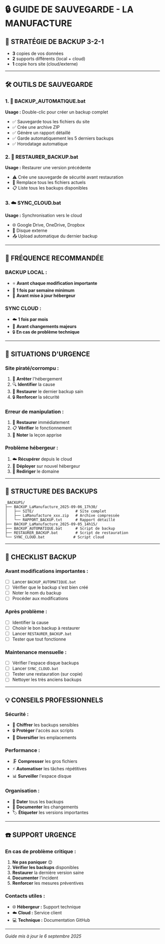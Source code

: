 # 🔒 GUIDE DE SAUVEGARDE - LA MANUFACTURE

## 🎯 **STRATÉGIE DE BACKUP 3-2-1**
- **3** copies de vos données
- **2** supports différents (local + cloud)
- **1** copie hors site (cloud/externe)

---

## 🛠️ **OUTILS DE SAUVEGARDE**

### **1. 💾 BACKUP_AUTOMATIQUE.bat**
**Usage :** Double-clic pour créer un backup complet
- ✅ Sauvegarde tous les fichiers du site
- ✅ Crée une archive ZIP
- ✅ Génère un rapport détaillé
- ✅ Garde automatiquement les 5 derniers backups
- ✅ Horodatage automatique

### **2. 🔄 RESTAURER_BACKUP.bat**
**Usage :** Restaurer une version précédente
- ⚠️ Crée une sauvegarde de sécurité avant restauration
- 🔄 Remplace tous les fichiers actuels
- 📋 Liste tous les backups disponibles

### **3. ☁️ SYNC_CLOUD.bat**
**Usage :** Synchronisation vers le cloud
- 🌐 Google Drive, OneDrive, Dropbox
- 💾 Disque externe
- 📤 Upload automatique du dernier backup

---

## 📅 **FRÉQUENCE RECOMMANDÉE**

### **BACKUP LOCAL :**
- ⭐ **Avant chaque modification importante**
- 📅 **1 fois par semaine minimum**
- 🚨 **Avant mise à jour hébergeur**

### **SYNC CLOUD :**
- ☁️ **1 fois par mois**
- 💾 **Avant changements majeurs**
- 🔒 **En cas de problème technique**

---

## 🚨 **SITUATIONS D'URGENCE**

### **Site piraté/corrompu :**
1. 🛑 **Arrêter** l'hébergement
2. 🔍 **Identifier** la cause
3. 🔄 **Restaurer** le dernier backup sain
4. 🔒 **Renforcer** la sécurité

### **Erreur de manipulation :**
1. 🔄 **Restaurer** immédiatement
2. 📋 **Vérifier** le fonctionnement
3. 📝 **Noter** la leçon apprise

### **Problème hébergeur :**
1. ☁️ **Récupérer** depuis le cloud
2. 🔄 **Déployer** sur nouvel hébergeur
3. 📧 **Rediriger** le domaine

---

## 📁 **STRUCTURE DES BACKUPS**

```
_BACKUPS/
├── BACKUP_LaManufacture_2025-09-06_17h30/
│   ├── SITE/                   # Site complet
│   ├── LaManufacture_xxx.zip   # Archive compressée
│   └── RAPPORT_BACKUP.txt      # Rapport détaillé
├── BACKUP_LaManufacture_2025-09-05_14h15/
├── BACKUP_AUTOMATIQUE.bat      # Script de backup
├── RESTAURER_BACKUP.bat        # Script de restauration
└── SYNC_CLOUD.bat             # Script cloud
```

---

## 🎯 **CHECKLIST BACKUP**

### **Avant modifications importantes :**
- [ ] Lancer `BACKUP_AUTOMATIQUE.bat`
- [ ] Vérifier que le backup s'est bien créé
- [ ] Noter le nom du backup
- [ ] Procéder aux modifications

### **Après problème :**
- [ ] Identifier la cause
- [ ] Choisir le bon backup à restaurer
- [ ] Lancer `RESTAURER_BACKUP.bat`
- [ ] Tester que tout fonctionne

### **Maintenance mensuelle :**
- [ ] Vérifier l'espace disque backups
- [ ] Lancer `SYNC_CLOUD.bat`
- [ ] Tester une restauration (sur copie)
- [ ] Nettoyer les très anciens backups

---

## 💡 **CONSEILS PROFESSIONNELS**

### **Sécurité :**
- 🔐 **Chiffrer** les backups sensibles
- 🔒 **Protéger** l'accès aux scripts
- 📱 **Diversifier** les emplacements

### **Performance :**
- 🗜️ **Compresser** les gros fichiers
- ⚡ **Automatiser** les tâches répétitives
- 📊 **Surveiller** l'espace disque

### **Organisation :**
- 📅 **Dater** tous les backups
- 📝 **Documenter** les changements
- 🏷️ **Étiqueter** les versions importantes

---

## ☎️ **SUPPORT URGENCE**

### **En cas de problème critique :**
1. **Ne pas paniquer** 😌
2. **Vérifier les backups** disponibles
3. **Restaurer** la dernière version saine
4. **Documenter** l'incident
5. **Renforcer** les mesures préventives

### **Contacts utiles :**
- 🌐 **Hébergeur :** Support technique
- ☁️ **Cloud :** Service client
- 💻 **Technique :** Documentation GitHub

---

*Guide mis à jour le 6 septembre 2025*
